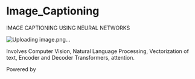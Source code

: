 # Image_Captioning

IMAGE CAPTIONING USING NEURAL NETWORKS

![Uploading image.png…]()

Involves Computer Vision, Natural Language Processing, Vectorization of text, Encoder and Decoder Transformers, attention.
 

Powered by
 
